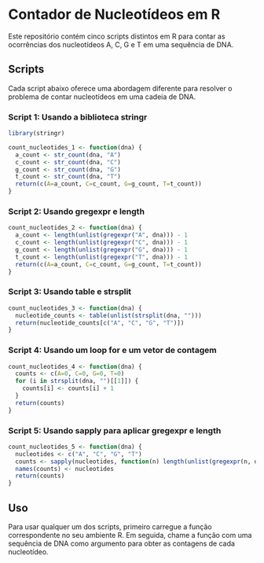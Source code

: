 # Contador de Nucleotídeos em R

Este repositório contém cinco scripts distintos em R para contar as ocorrências dos nucleotídeos A, C, G e T em uma sequência de DNA.

## Scripts

Cada script abaixo oferece uma abordagem diferente para resolver o problema de contar nucleotídeos em uma cadeia de DNA.

### Script 1: Usando a biblioteca stringr

```r
library(stringr)

count_nucleotides_1 <- function(dna) {
  a_count <- str_count(dna, "A")
  c_count <- str_count(dna, "C")
  g_count <- str_count(dna, "G")
  t_count <- str_count(dna, "T")
  return(c(A=a_count, C=c_count, G=g_count, T=t_count))
}
```

### Script 2: Usando gregexpr e length

```r
count_nucleotides_2 <- function(dna) {
  a_count <- length(unlist(gregexpr("A", dna))) - 1
  c_count <- length(unlist(gregexpr("C", dna))) - 1
  g_count <- length(unlist(gregexpr("G", dna))) - 1
  t_count <- length(unlist(gregexpr("T", dna))) - 1
  return(c(A=a_count, C=c_count, G=g_count, T=t_count))
}
```

### Script 3: Usando table e strsplit

```r
count_nucleotides_3 <- function(dna) {
  nucleotide_counts <- table(unlist(strsplit(dna, "")))
  return(nucleotide_counts[c("A", "C", "G", "T")])
}
```

### Script 4: Usando um loop for e um vetor de contagem

```r
count_nucleotides_4 <- function(dna) {
  counts <- c(A=0, C=0, G=0, T=0)
  for (i in strsplit(dna, "")[[1]]) {
    counts[i] <- counts[i] + 1
  }
  return(counts)
}
```

### Script 5: Usando sapply para aplicar gregexpr e length

```r
count_nucleotides_5 <- function(dna) {
  nucleotides <- c("A", "C", "G", "T")
  counts <- sapply(nucleotides, function(n) length(unlist(gregexpr(n, dna))) - 1)
  names(counts) <- nucleotides
  return(counts)
}
```

## Uso

Para usar qualquer um dos scripts, primeiro carregue a função correspondente no seu ambiente R. Em seguida, chame a função com uma sequência de DNA como argumento para obter as contagens de cada nucleotídeo.
